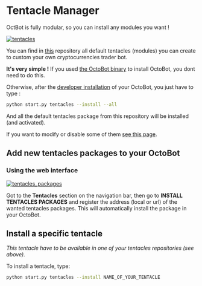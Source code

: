 Tentacle Manager
================

OctBot is fully modular, so you can install any modules you want !

[![tentacles](https://raw.githubusercontent.com/Drakkar-Software/OctoBot/assets/wiki_resources/tentacles.jpg)](https://raw.githubusercontent.com/Drakkar-Software/OctoBot/assets/wiki_resources/tentacles.jpg)

You can find in
[this](https://github.com/Drakkar-Software/OctoBot-Tentacles) repository
all default tentacles (modules) you can create to custom your own
cryptocurrencies trader bot.

**It's very simple !** If you used [the OctoBot
binary](https://github.com/Drakkar-Software/OctoBot-Binary/releases) to
install OctoBot, you dont need to do this.

Otherwise, after the [developer installation](For-Developers.html) of
your OctoBot, you just have to type :

``` bash
python start.py tentacles --install --all
```

And all the default tentacles package from this repository will be
installed (and activated).

If you want to modify or disable some of them [see this
page](Customize-your-OctoBot.html).

Add new tentacles packages to your OctoBot
------------------------------------------

### Using the web interface

[![tentacles_packages](https://raw.githubusercontent.com/Drakkar-Software/OctoBot/assets/wiki_resources/tentacles_packages.jpg)](https://raw.githubusercontent.com/Drakkar-Software/OctoBot/assets/wiki_resources/tentacles_packages.jpg)

Got to the **Tentacles** section on the navigation bar, then go to
**INSTALL TENTACLES PACKAGES** and register the address (local or url)
of the wanted tentacles packages. This will automatically install the
package in your OctoBot.

Install a specific tentacle
---------------------------

*This tentacle have to be available in one of your tentacles
repositories (see above).*

To install a tentacle, type:

``` bash
python start.py tentacles --install NAME_OF_YOUR_TENTACLE
```
